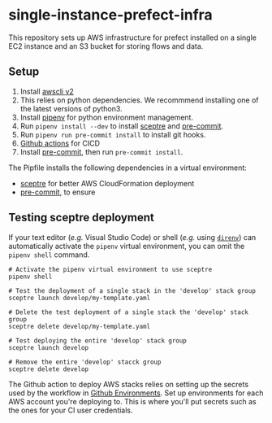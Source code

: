 # single-instance-prefect-infra

This repository sets up AWS infrastructure for prefect installed on a single EC2 instance and an S3 bucket for storing flows and data.

## Setup

1. Install [awscli v2](https://docs.aws.amazon.com/cli/latest/userguide/install-cliv2.html)
1. This relies on python dependencies. We recommmend installing one of the latest versions of python3.
1. Install [pipenv](git@github.com:tthyer/infra-template.git) for python environment management.
1. Run `pipenv install --dev` to install [sceptre](https://sceptre.cloudreach.com/2.6.3/) and [pre-commit](https://pre-commit.com/).
1. Run `pipenv run pre-commit install` to install git hooks.
1. [Github actions](https://docs.github.com/en/actions) for CICD
1. Install [pre-commit](https://pre-commit.com/), then run `pre-commit install`.

The Pipfile installs the following dependencies in a virtual environment:
* [sceptre](https://sceptre.cloudreach.com/2.6.3/) for better AWS CloudFormation deployment
* [pre-commit](https://pre-commit.com/), to ensure

## Testing sceptre deployment

If your text editor (_e.g._ Visual Studio Code) or shell (_e.g._ using [`direnv`](https://direnv.net/)) can automatically activate the `pipenv` virtual environment, you can omit the `pipenv shell` command.

```
# Activate the pipenv virtual environment to use sceptre
pipenv shell

# Test the deployment of a single stack in the 'develop' stack group
sceptre launch develop/my-template.yaml

# Delete the test deployment of a single stack the 'develop' stack group
sceptre delete develop/my-template.yaml

# Test deploying the entire 'develop' stack group
sceptre launch develop

# Remove the entire 'develop' stacck group
sceptre delete develop
```

The Github action to deploy AWS stacks relies on setting up the secrets used by
the workflow in [Github Environments](https://docs.github.com/en/actions/reference/environments).
Set up environments for each AWS account you're deploying to. This is where
you'll put secrets such as the ones for your CI user credentials.
